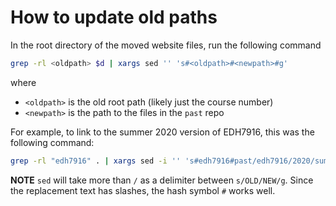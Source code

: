 # How to update old paths

In the root directory of the moved website files, run the following command

```bash
grep -rl <oldpath> $d | xargs sed '' 's#<oldpath>#<newpath>#g'
```

where

- `<oldpath>` is the old root path (likely just the course number)
- `<newpath>` is the path to the files in the `past` repo

For example, to link to the summer 2020 version of EDH7916, this was
the following command:

```bash
grep -rl "edh7916" . | xargs sed -i '' 's#edh7916#past/edh7916/2020/summer#g'
```

**NOTE** `sed` will take more than `/` as a delimiter between
`s/OLD/NEW/g`. Since the replacement text has slashes, the hash symbol
`#` works well.
